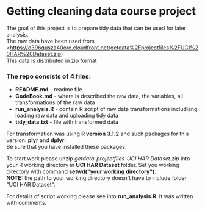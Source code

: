 # Getting cleaning data course project

The goal of this project is to prepare tidy data that can be used for later analysis.  
The raw data have been used from <https://d396qusza40orc.cloudfront.net/getdata%2Fprojectfiles%2FUCI%20HAR%20Dataset.zip)  
This data is distributed in zip format

### The repo consists of 4 files: 
- **README.md** - readme file 
- **CodeBook.md** - where is described the raw data, the variables, all transformations of the raw data  
- **run_analysis.R** - contain R script of raw data transformations includiang loading raw data and uploading tidy data  
- **tidy_data.txt** - file with transformed data
 
For transformation was using **R version 3.1.2** and such packages for this version: **plyr** and **dplyr**.  
Be sure that you have installed these packages.  

To start work please unzip *getdata-projectfiles-UCI HAR Dataset.zip* into your R working directory in **UCI HAR Dataset** folder. Set you working directory with command **setwd("your working directory")**.  
**NOTE:** the path to your working directory doesn't have to include folder "UCI HAR Dataset".  

For details of script working please see into **run_analysis.R**. It was written with comments.